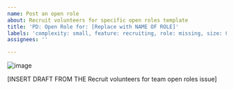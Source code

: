 ```yaml
---
name: Post an open role
about: Recruit volunteers for specific open roles template
title: 'PD: Open Role for: [Replace with NAME OF ROLE]'
labels: 'complexity: small, feature: recruiting, role: missing, size: 0.25pt'
assignees: ''

---
```


![image](https://github.com/hackforla/peopledepot/assets/37763229/2c015a09-db52-4e39-b370-2bb73bdf6f1d)

[INSERT DRAFT FROM THE Recruit volunteers for team open roles issue]
